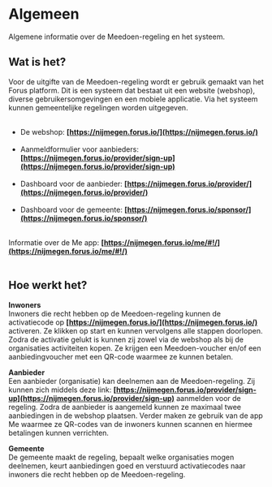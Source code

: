 # Algemeen

Algemene informatie over de Meedoen-regeling en het systeem.
&nbsp;

## Wat is het?
Voor de uitgifte van de Meedoen-regeling wordt er gebruik gemaakt van het Forus platform. Dit is een systeem dat bestaat uit een website (webshop), diverse gebruikersomgevingen en een mobiele applicatie. Via het systeem kunnen gemeentelijke regelingen worden uitgegeven.
<br />&nbsp;

- De webshop: **[https://nijmegen.forus.io/](https://nijmegen.forus.io/)**
<br />&nbsp;
- Aanmeldformulier voor aanbieders: **[https://nijmegen.forus.io/provider/sign-up](https://nijmegen.forus.io/provider/sign-up)**
<br />&nbsp;
- Dashboard voor de aanbieder: **[https://nijmegen.forus.io/provider/](https://nijmegen.forus.io/provider/)**
<br />&nbsp;
- Dashboard voor de gemeente: **[https://nijmegen.forus.io/sponsor/](https://nijmegen.forus.io/sponsor/)**
<br />&nbsp;

Informatie over de Me app: **[https://nijmegen.forus.io/me/#!/](https://nijmegen.forus.io/me/#!/)**
<br />&nbsp;

## Hoe werkt het?
**Inwoners** <br />
Inwoners die recht hebben op de Meedoen-regeling kunnen de activatiecode op **[https://nijmegen.forus.io/](https://nijmegen.forus.io/)** activeren. Ze klikken op start en kunnen vervolgens alle stappen doorlopen. Zodra de activatie gelukt is kunnen zij zowel via de webshop als bij de organisaties activiteiten kopen. Ze krijgen een Meedoen-voucher en/of een aanbiedingvoucher met een QR-code waarmee ze kunnen betalen.
&nbsp;

**Aanbieder** <br />
Een aanbieder (organisatie) kan deelnemen aan de Meedoen-regeling. Zij kunnen zich middels deze link:
**[https://nijmegen.forus.io/provider/sign-up](https://nijmegen.forus.io/provider/sign-up)** aanmelden voor de regeling. Zodra de aanbieder is aangemeld kunnen ze maximaal twee aanbiedingen in de webshop plaatsen. Verder maken ze gebruik van de app Me waarmee ze QR-codes van de inwoners kunnen scannen en hiermee betalingen kunnen verrichten.
&nbsp;

**Gemeente** <br />
De gemeente maakt de regeling, bepaalt welke organisaties mogen deelnemen, keurt aanbiedingen goed en verstuurd activatiecodes naar inwoners die recht hebben op de Meedoen-regeling.
&nbsp;
